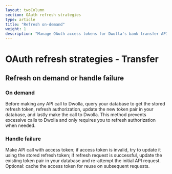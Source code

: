 ```yaml
---
layout: twoColumn
section: OAuth refresh strategies
type: article
title: "Refresh on-demand"
weight: 1
description: "Manage OAuth access tokens for Dwolla's bank transfer API."
---
```


# OAuth refresh strategies - Transfer

## Refresh on demand or handle failure 

### On demand
Before making any API call to Dwolla, query your database to get the stored refresh token, refresh authorization, update the new token pair in your database, and lastly make the call to Dwolla. This method prevents excessive calls to Dwolla and only requires you to refresh authorization when needed.

### Handle failure
Make API call with access token; if access token is invalid, try to update it using the stored refresh token; if refresh request is successful, update the existing token pair in your database and re-attempt the initial API request. Optional: cache the access token for reuse on subsequent requests.
